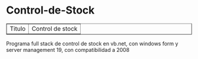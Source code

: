 # Control-de-Stock

<table border= 1px>
  <tr>
  <td>Titulo</td>
    <td>Control de stock</td>
  </tr>

</table>

Programa full stack de control de stock en vb.net, con windows form y server management 19, con compatibilidad a 2008
